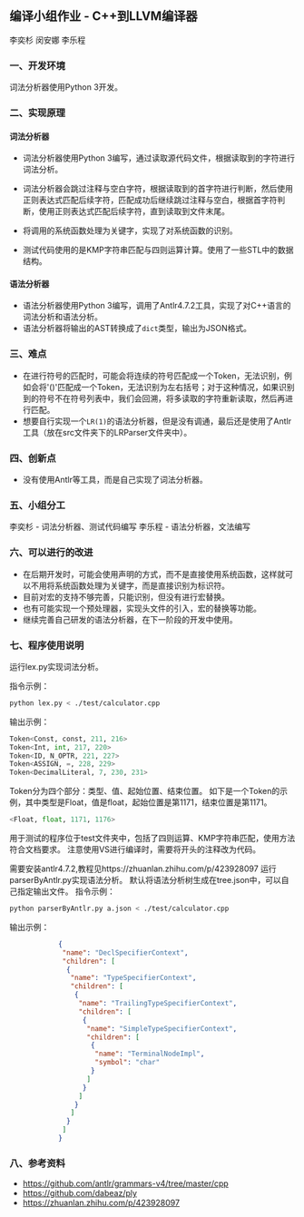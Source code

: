 ## 编译小组作业 - C++到LLVM编译器

李奕杉 闵安娜 李乐程

### 一、开发环境

词法分析器使用Python 3开发。

### 二、实现原理

#### 词法分析器

- 词法分析器使用Python 3编写，通过读取源代码文件，根据读取到的字符进行词法分析。

- 词法分析器会跳过注释与空白字符，根据读取到的首字符进行判断，然后使用正则表达式匹配后续字符，匹配成功后继续跳过注释与空白，根据首字符判断，使用正则表达式匹配后续字符，直到读取到文件末尾。

- 将调用的系统函数处理为关键字，实现了对系统函数的识别。
- 测试代码使用的是KMP字符串匹配与四则运算计算。使用了一些STL中的数据结构。

#### 语法分析器

- 语法分析器使用Python 3编写，调用了Antlr4.7.2工具，实现了对C++语言的词法分析和语法分析。
- 语法分析器将输出的AST转换成了`dict`类型，输出为JSON格式。

### 三、难点

- 在进行符号的匹配时，可能会将连续的符号匹配成一个Token，无法识别，例如会将'()'匹配成一个Token，无法识别为左右括号；对于这种情况，如果识别到的符号不在符号列表中，我们会回溯，将多读取的字符重新读取，然后再进行匹配。
- 想要自行实现一个`LR(1)`的语法分析器，但是没有调通，最后还是使用了Antlr工具（放在src文件夹下的LRParser文件夹中）。

### 四、创新点

- 没有使用Antlr等工具，而是自己实现了词法分析器。

### 五、小组分工

李奕杉 - 词法分析器、测试代码编写
李乐程 - 语法分析器，文法编写

### 六、可以进行的改进

- 在后期开发时，可能会使用声明的方式，而不是直接使用系统函数，这样就可以不用将系统函数处理为关键字，而是直接识别为标识符。
- 目前对宏的支持不够完善，只能识别，但没有进行宏替换。
- 也有可能实现一个预处理器，实现头文件的引入，宏的替换等功能。
- 继续完善自己研发的语法分析器，在下一阶段的开发中使用。

### 七、程序使用说明

运行lex.py实现词法分析。

指令示例：
```bash
python lex.py < ./test/calculator.cpp
```
输出示例：
```python
Token<Const, const, 211, 216>
Token<Int, int, 217, 220>
Token<ID, N_OPTR, 221, 227>
Token<ASSIGN, =, 228, 229>
Token<DecimalLiteral, 7, 230, 231>
```
Token分为四个部分：类型、值、起始位置、结束位置。
如下是一个Token的示例，其中类型是Float，值是float，起始位置是第1171，结束位置是第1171。
```python
<Float, float, 1171, 1176>
```

用于测试的程序位于test文件夹中，包括了四则运算、KMP字符串匹配，使用方法符合文档要求。
注意使用VS进行编译时，需要将开头的注释改为代码。

需要安装antlr4.7.2,教程见https://zhuanlan.zhihu.com/p/423928097
运行parserByAntlr.py实现语法分析。
默认将语法分析树生成在tree.json中，可以自己指定输出文件。
指令示例：
```bash
python parserByAntlr.py a.json < ./test/calculator.cpp
```
输出示例：
```json
            {
             "name": "DeclSpecifierContext",
             "children": [
              {
               "name": "TypeSpecifierContext",
               "children": [
                {
                 "name": "TrailingTypeSpecifierContext",
                 "children": [
                  {
                   "name": "SimpleTypeSpecifierContext",
                   "children": [
                    {
                     "name": "TerminalNodeImpl",
                     "symbol": "char"
                    }
                   ]
                  }
                 ]
                }
               ]
              }
             ]
            }
```

### 八、参考资料
- https://github.com/antlr/grammars-v4/tree/master/cpp
- https://github.com/dabeaz/ply
- https://zhuanlan.zhihu.com/p/423928097